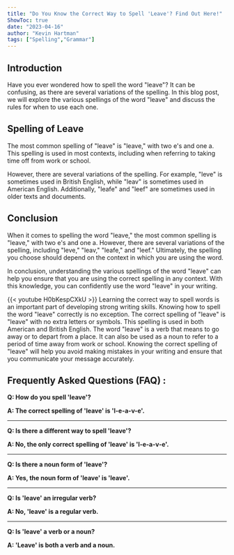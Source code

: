 ```yaml
---
title: "Do You Know the Correct Way to Spell 'Leave'? Find Out Here!"
ShowToc: true 
date: "2023-04-16"
author: "Kevin Hartman" 
tags: ["Spelling","Grammar"]
---
```

## Introduction
Have you ever wondered how to spell the word "leave"? It can be confusing, as there are several variations of the spelling. In this blog post, we will explore the various spellings of the word "leave" and discuss the rules for when to use each one. 

## Spelling of Leave
The most common spelling of "leave" is "leave," with two e's and one a. This spelling is used in most contexts, including when referring to taking time off from work or school. 

However, there are several variations of the spelling. For example, "leve" is sometimes used in British English, while "leav" is sometimes used in American English. Additionally, "leafe" and "leef" are sometimes used in older texts and documents. 

## Conclusion
When it comes to spelling the word "leave," the most common spelling is "leave," with two e's and one a. However, there are several variations of the spelling, including "leve," "leav," "leafe," and "leef." Ultimately, the spelling you choose should depend on the context in which you are using the word. 

In conclusion, understanding the various spellings of the word "leave" can help you ensure that you are using the correct spelling in any context. With this knowledge, you can confidently use the word "leave" in your writing.

{{< youtube H0bKespCXkU >}} 
Learning the correct way to spell words is an important part of developing strong writing skills. Knowing how to spell the word "leave" correctly is no exception. The correct spelling of "leave" is "leave" with no extra letters or symbols. This spelling is used in both American and British English. The word "leave" is a verb that means to go away or to depart from a place. It can also be used as a noun to refer to a period of time away from work or school. Knowing the correct spelling of "leave" will help you avoid making mistakes in your writing and ensure that you communicate your message accurately.

## Frequently Asked Questions (FAQ) :
**Q: How do you spell 'leave'?**

**A: The correct spelling of 'leave' is 'l-e-a-v-e'.**

---

**Q: Is there a different way to spell 'leave'?**

**A: No, the only correct spelling of 'leave' is 'l-e-a-v-e'.**

---

**Q: Is there a noun form of 'leave'?**

**A: Yes, the noun form of 'leave' is 'leave'.**

---

**Q: Is 'leave' an irregular verb?**

**A: No, 'leave' is a regular verb.**

---

**Q: Is 'leave' a verb or a noun?**

**A: 'Leave' is both a verb and a noun.**





